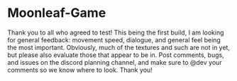 # Moonleaf-Game

Thank you to all who agreed to test!
This being the first build, I am looking for general feedback: movement speed, dialogue, and general feel being the most important. Obviously, much of the textures and such are not in yet, but please also evaluate those that appear to be in. Post comments, bugs, and issues on the discord planning channel, and make sure to @dev your comments so we know where to look. Thank you!
